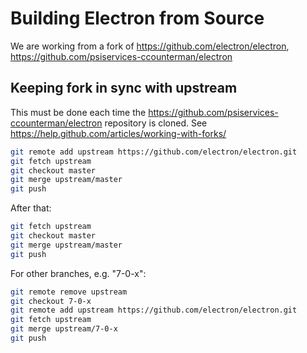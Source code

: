 # Building Electron from Source

We are working from a fork of <https://github.com/electron/electron>, <https://github.com/psiservices-ccounterman/electron>

## Keeping fork in sync with upstream

This must be done each time the <https://github.com/psiservices-ccounterman/electron> repository is cloned.
See <https://help.github.com/articles/working-with-forks/>

```bash
git remote add upstream https://github.com/electron/electron.git
git fetch upstream
git checkout master
git merge upstream/master
git push
```

After that:

```bash
git fetch upstream
git checkout master
git merge upstream/master
git push
```

For other branches, e.g. "7-0-x":

```bash
git remote remove upstream
git checkout 7-0-x
git remote add upstream https://github.com/electron/electron.git
git fetch upstream
git merge upstream/7-0-x
git push
```

